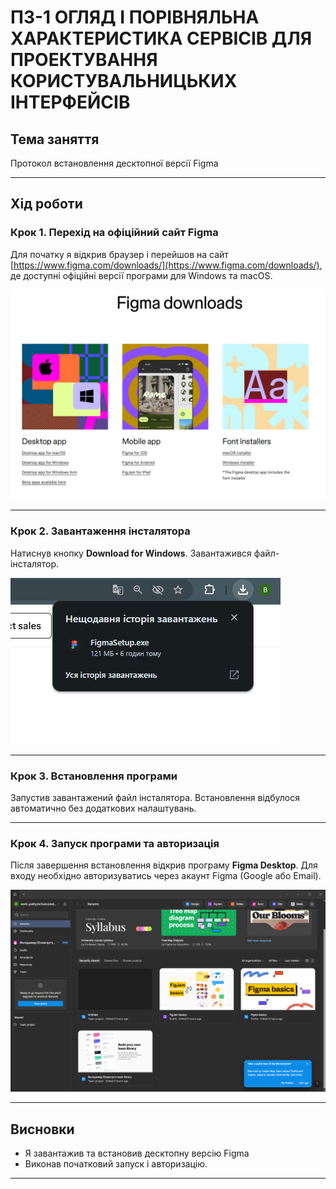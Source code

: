 # ПЗ-1 ОГЛЯД І ПОРІВНЯЛЬНА ХАРАКТЕРИСТИКА СЕРВІСІВ ДЛЯ ПРОЕКТУВАННЯ КОРИСТУВАЛЬНИЦЬКИХ ІНТЕРФЕЙСІВ  

## Тема заняття
Протокол встановлення десктопної версії Figma  

---

## Хід роботи

### Крок 1. Перехід на офіційний сайт Figma
Для початку я відкрив браузер і перейшов на сайт [https://www.figma.com/downloads/](https://www.figma.com/downloads/), де доступні офіційні версії програми для Windows та macOS.  

![Скріншот сайту Figma Downloads](images/figma-downloads.png)

---

### Крок 2. Завантаження інсталятора
Натиснув кнопку **Download for Windows**. Завантажився файл-інсталятор.  

![Скріншот завантаження інсталятора](images/figma-setup.png)

---

### Крок 3. Встановлення програми
Запустив завантажений файл інсталятора. Встановлення відбулося автоматично без додаткових налаштувань.  

---

### Крок 4. Запуск програми та авторизація
Після завершення встановлення відкрив програму **Figma Desktop**. Для входу необхідно авторизуватись через акаунт Figma (Google або Email).  

![Скріншот запуску програми Figma](images/figma-launch.png)

---

## Висновки
- Я завантажив та встановив десктопну версію Figma
- Виконав початковий запуск і авторизацію.  
---
